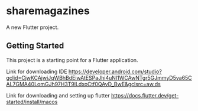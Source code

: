 # sharemagazines

A new Flutter project.

## Getting Started

This project is a starting point for a Flutter application.

Link for downloading IDE https://developer.android.com/studio?gclid=CjwKCAjwiJqWBhBdEiwAtESPaJhi4uNI1WCAwNTgr5GJmmyD5va65CAL7GMA40LomGJh97H3T9lLdxoCtf0QAvD_BwE&gclsrc=aw.ds

Link for downloading and setting up flutter https://docs.flutter.dev/get-started/install/macos